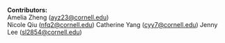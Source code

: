 **Contributors:** <br>
Amelia Zheng (ayz23@cornell.edu) <br>
Nicole Qiu (nfq2@cornell.edu) 
Catherine Yang (cyy7@cornell.edu) 
Jenny Lee (sl2854@cornell.edu)
